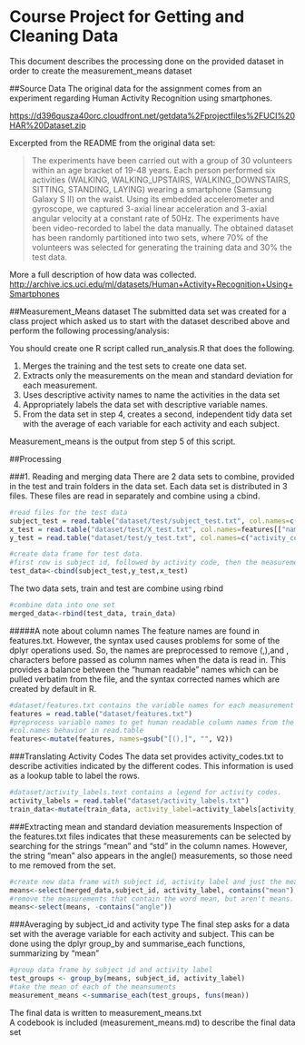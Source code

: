 # Course Project for Getting and Cleaning Data

This document describes the processing done on the provided dataset in order to create the measurement_means dataset

##Source Data 
The original data for the assignment comes from an experiment regarding Human Activity Recognition using smartphones.  

https://d396qusza40orc.cloudfront.net/getdata%2Fprojectfiles%2FUCI%20HAR%20Dataset.zip

Excerpted from the README from the original data set:
>The experiments have been carried out with a group of 30 volunteers within an age bracket of 19-48 years. Each person performed six activities (WALKING, WALKING_UPSTAIRS, WALKING_DOWNSTAIRS, SITTING, STANDING, LAYING) wearing a smartphone (Samsung Galaxy S II) on the waist. Using its embedded accelerometer and gyroscope, we captured 3-axial linear acceleration and 3-axial angular velocity at a constant rate of 50Hz. The experiments have been video-recorded to label the data manually. The obtained dataset has been randomly partitioned into two sets, where 70% of the volunteers was selected for generating the training data and 30% the test data. 

More a full description of how data was collected.
http://archive.ics.uci.edu/ml/datasets/Human+Activity+Recognition+Using+Smartphones 

##Measurement_Means dataset
The submitted data set was created for a class project which asked us to start with the dataset described above and perform the following processing/analysis:

You should create one R script called run_analysis.R that does the following. 
1.  Merges the training and the test sets to create one data set.
2.  Extracts only the measurements on the mean and standard deviation for each measurement. 
3.  Uses descriptive activity names to name the activities in the data set
4.  Appropriately labels the data set with descriptive variable names. 
5.  From the data set in step 4, creates a second, independent tidy data set with the average of each variable for each activity and each subject.

Measurement_means is the output from step 5 of this script.

##Processing

###1.  Reading and merging data
There are 2 data sets to combine, provided in the test and train folders in the data set.  Each data set is distributed in 3 files.  These files are read in separately and combine using a cbind.

```r
#read files for the test data
subject_test = read.table("dataset/test/subject_test.txt", col.names=c("subject_id"))
x_test = read.table("dataset/test/X_test.txt", col.names=features[["names"]])
y_test = read.table("dataset/test/y_test.txt", col.names=c("activity_code"))

#create data frame for test data.  
#first row is subject id, followed by activity code, then the measurements from x_test
test_data<-cbind(subject_test,y_test,x_test)
``` 

The two data sets, train and test are combine using rbind
```r
#combine data into one set
merged_data<-rbind(test_data, train_data)
``` 

#####A note about column names
The feature names are found in features.txt.  However, the syntax used causes problems for some of the dplyr operations used.  So, the names are preprocessed to remove (,),and , characters before passed as column names when the data is read in.  This provides a balance between the “human readable” names which can be pulled verbatim from the file, and the syntax corrected names which are created by default in R.
```r
#dataset/features.txt contains the variable names for each measurement (will become column names)
features = read.table("dataset/features.txt")
#preprocess variable names to get human readable column names from the default 
#col.names behavior in read.table
features<-mutate(features, names=gsub("[(),]", "", V2))
``` 

###Translating Activity Codes
The data set provides activity_codes.txt to describe activities indicated by the different codes.  This information is used as a lookup table to label the rows.
```r
#dataset/activity_labels.text contains a legend for activity codes. 
activity_labels = read.table("dataset/activity_labels.txt")
train_data<-mutate(train_data, activity_label=activity_labels[activity_code,2])
``` 

###Extracting mean and standard deviation measurements
Inspection of the features.txt files indicates that these measurements can be selected by searching for the strings “mean” and “std” in the column names.  However, the string “mean” also appears in the angle() measurements, so those need to me removed from the set.

```r
#create new data frame with subject id, activity label and just the measurements that are means or std's
means<-select(merged_data,subject_id, activity_label, contains("mean"), contains("std"))
#remove the measurements that contain the word mean, but aren't means.
means<-select(means, -contains("angle"))
``` 

###Averaging by subject_id and activity type
The final step asks for a data set with the average variable for each activity and subject.  This can be done using the dplyr group_by and summarise_each functions, summarizing by “mean”
```r
#group data frame by subject id and activity label
test_groups <- group_by(means, subject_id, activity_label)
#take the mean of each of the meansuments
measurement_means <-summarise_each(test_groups, funs(mean))
``` 

The final data is written to measurement_means.txt  
A codebook is included (measurement_means.md) to describe the final data set

